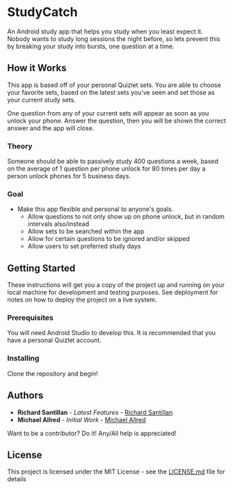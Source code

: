 # StudyCatch

An Android study app that helps you study when you least expect it.
Nobody wants to study long sessions the night before, so lets prevent this by breaking your study into bursts, one question at a time.

## How it Works

This app is based off of your personal Quizlet sets. You are able to choose your favorite sets, based on the latest sets you've seen 
and set those as your current study sets.

One question from any of your current sets will appear as soon as you unlock your phone. Answer the question, then you will be 
shown the correct answer and the app will close. 

### Theory

Someone should be able to passively study 400 questions a week, based on the average of 1 question per phone unlock for 80 times per day a person unlock phones for 5 business days.

### Goal

* Make this app flexible and personal to anyone's goals. 
  * Allow questions to not only show up on phone unlock, but in random intervals also/instead
  * Allow sets to be searched within the app
  * Allow for certain questions to be ignored and/or skipped
  * Allow users to set preferred study days

## Getting Started

These instructions will get you a copy of the project up and running on your local machine for development and testing purposes. 
See deployment for notes on how to deploy the project on a live system.

### Prerequisites

You will need Android Studio to develop this.
It is recommended that you have a personal Quizlet account.

### Installing

Clone the repository and begin!

## Authors

* **Richard Santillan** - *Latest Features* - [Richard Santillan](https://github.com/RichardSantillan)
* **Michael Allred** - *Initial Work* - [Michael Allred](https://github.com/xMallred)

Want to be a contributor? Do it! Any/All help is appreciated!

## License

This project is licensed under the MIT License - see the [LICENSE.md](LICENSE.md) file for details

